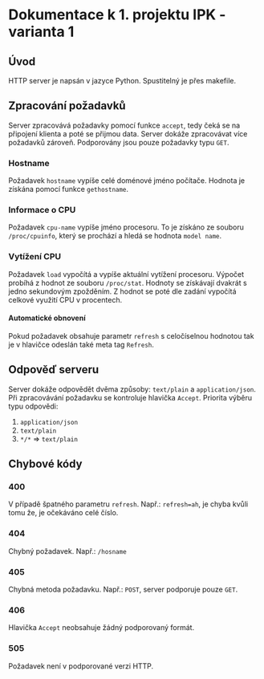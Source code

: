 # Dokumentace k 1. projektu IPK - varianta 1

## Úvod
HTTP server je napsán v jazyce Python. Spustitelný je přes makefile.

## Zpracování požadavků
Server zpracovává požadavky pomocí funkce `accept`, tedy čeká se na připojení klienta a poté se přijmou data. Server dokáže zpracovávat více požadavků zároveň. Podporovány jsou pouze požadavky typu `GET`.
### Hostname
Požadavek `hostname` vypíše celé doménové jméno počítače. Hodnota je získána pomocí funkce `gethostname`.
### Informace o CPU
Požadavek `cpu-name` vypíše jméno procesoru. To je získáno ze souboru `/proc/cpuinfo`, který se prochází a hledá se hodnota `model name`.
### Vytížení CPU
Požadavek `load` vypočítá a vypíše aktuální vytížení procesoru. Výpočet probíhá z hodnot ze souboru `/proc/stat`. Hodnoty se získávají dvakrát s jedno sekundovým zpožděním. Z hodnot se poté dle zadání vypočítá celkové využití CPU v procentech.
#### Automatické obnovení
Pokud požadavek obsahuje parametr `refresh` s celočíselnou hodnotou tak je v hlavičce odeslán také meta tag `Refresh`.
## Odpověď serveru
Server dokáže odpovědět dvěma způsoby: `text/plain` a `application/json`. Při zpracovávání požadavku se kontroluje hlavička `Accept`. 
Priorita výběru typu odpovědi:
1. `application/json`
2. `text/plain`
3. `*/*` => `text/plain`
## Chybové kódy
### 400
V případě špatného parametru `refresh`. Např.: `refresh=ah`, je chyba kvůli tomu že, je očekáváno celé číslo.
### 404
Chybný požadavek. Např.: `/hosname`
### 405
Chybná metoda požadavku. Např.: `POST`, server podporuje pouze `GET`.
### 406
Hlavička `Accept` neobsahuje žádný podporovaný formát.
### 505
Požadavek není v podporované verzi HTTP.